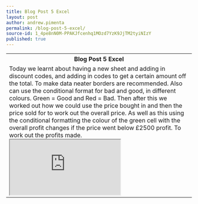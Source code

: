 ```yaml
---
title: Blog Post 5 Excel
layout: post
author: andrew.pimenta
permalink: /blog-post-5-excel/
source-id: 1_4pe8nN0M-PPAKJfcenhq1MOzd7YzK9JjTM2tyiNIzY
published: true
---
```

<table>
  <tr>
    <th>Blog Post 5 Excel</th>
  </tr>
  <tr>
    <td>Today we learnt about having a new sheet and adding in discount codes, and adding in codes to get a certain amount off the total. To make data neater borders are recommended. Also can use the conditional format for bad and good, in different colours. Green = Good and Red = Bad. Then after this we worked out how we could use the price bought in and then the price sold for to work out the overall price. As well as this using the conditional formatting the colour of the green cell with the overall profit changes if the price went below £2500 profit. To work out the profits made.
     
<iframe src="https://docs.google.com/spreadsheets/d/e/2PACX-1vQ0CWf32Rtnhpu-w9s7XpSKie9ARK1DUtasFpuPQFbYYeWduGSVItcVhLV-PiSTEKYi9ieeM-ii8ji6/pubhtml?widget=true&amp;headers=false"></iframe>
    </td>
  </tr>
</table>







